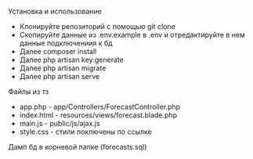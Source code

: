 Установка и использование

- Клонируйте репозиторий с помощью git clone
- Скопируйте данные из .env.example в .env и отредактируйте в нем данные подключениия к бд 
- Далее composer install
- Далее php artisan key:generate
- Далее php artisan migrate 
- Далее php artisan serve

Файлы из тз

- app.php - app/Controllers/ForecastController.php
- index.html - resources/views/forecast.blade.php
- main.js - public/js/ajax.js
- style.css - стили поключены по ссылке

Дамп бд в корневой папке (forecasts.sql)

